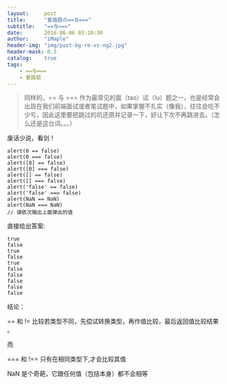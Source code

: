 ```yaml
---
layout:     post
title:      "套路题の==与==="
subtitle:   "==与==="
date:       2016-06-06 03:10:30
author:     "iMaple"
header-img: "img/post-bg-re-vs-ng2.jpg"
header-mask: 0.3
catalog:    true
tags:
    - ==与===
    - 套路题
---
```


>同样的，== 与 === 作为最常见的面（tao）试（lu）题之一，也是经常会出现在我们前端面试或者笔试题中，如果掌握不扎实（像我），往往会吃不少亏，因此这里要把跳过的坑还原并记录一下，好让下次不再跳进去。（怎么还是这台词。。。）

废话少说，看剑！

```
alert(0 == false)
alert(0 === false)
alert([0] == false)
alert([0] === false)
alert([] == false)
alert([] === false)
alert('false' == false)
alert('false' === false)
alert(NaN == NaN)
alert(NaN === NaN)
// 请依次输出上面弹出的值
```

直接给出答案:

```
true
false
true
false
true
false
false
false
false
false
```

结论：

== 和 != 比较若类型不同，先偿试转换类型，再作值比较，最后返回值比较结果 。

而 

=== 和 !== 只有在相同类型下,才会比较其值

NaN 是个奇葩，它跟任何值（包括本身）都不会相等